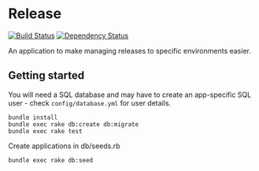 # Release

[![Build Status](https://travis-ci.org/alphagov/release.png)](https://travis-ci.org/alphagov/release)
[![Dependency Status](https://gemnasium.com/alphagov/release.png)](https://gemnasium.com/alphagov/release)

An application to make managing releases to specific environments easier.

## Getting started

You will need a SQL database and may have to create an app-specific SQL user - check `config/database.yml` for user details.

    bundle install
    bundle exec rake db:create db:migrate
    bundle exec rake test

Create applications in db/seeds.rb

    bundle exec rake db:seed
